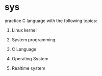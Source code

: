 # sys

practice C language with the following topics:

1. Linux kernel

2. System programming

3. C Language

4. Operating System

5. Realtime system
